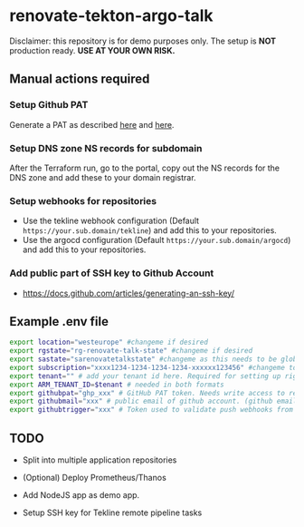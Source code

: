 # renovate-tekton-argo-talk

Disclaimer: this repository is for demo purposes only.
The setup is **NOT** production ready. 
**USE AT YOUR OWN RISK.**

## Manual actions required

### Setup Github PAT

Generate a PAT as described [here](https://docs.github.com/en/authentication/keeping-your-account-and-data-secure/creating-a-personal-access-token) and [here](https://docs.renovatebot.com/modules/platform/github/).

### Setup DNS zone NS records for subdomain

After the Terraform run, go to the portal, copy out the NS records for the DNS zone and add these to your domain registrar.

### Setup webhooks for repositories

- Use the tekline webhook configuration (Default `https://your.sub.domain/tekline`) and add this to your repositories.
- Use the argocd configuration (Default `https://your.sub.domain/argocd`) and add this to your repositories.

### Add public part of SSH key to Github Account

- https://docs.github.com/articles/generating-an-ssh-key/

## Example .env file

```bash
export location="westeurope" #changeme if desired
export rgstate="rg-renovate-talk-state" #changeme if desired
export sastate="sarenovatetalkstate" #changeme as this needs to be globally unique ;) Be creative!
export subscription="xxxx1234-1234-1234-1234-xxxxxx123456" #changeme to your own subscription
export tenant="" # add your tenant id here. Required for setting up rights to k8s
export ARM_TENANT_ID=$tenant # needed in both formats
export githubpat="ghp_xxx" # GitHub PAT token. Needs write access to read and update your github repos.
export githubmail="xxx" # public email of github account. (github email, not private email). Used for SSH key generation
export githubtrigger="xxx" # Token used to validate push webhooks from Github. 
```

## TODO

- Split into multiple application repositories
- (Optional) Deploy Prometheus/Thanos

- Add NodeJS app as demo app. 
- Setup SSH key for Tekline remote pipeline tasks